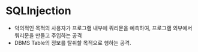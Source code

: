# SQLInjection
- 악의적인 목적의 사용자가 프로그램 내부에 쿼리문을 예측하여, 프로그램 외부에서 쿼리문을 만들고 주입하는 공격
- DBMS Table의 정보를 탈취할 목적으로 행하는 공격.